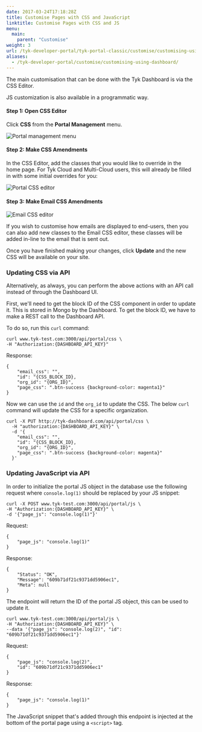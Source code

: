 ```yaml
---
date: 2017-03-24T17:18:28Z
title: Customise Pages with CSS and JavaScript
linktitle: Customise Pages with CSS and JS
menu:
  main:
    parent: "Customise"
weight: 3 
url: /tyk-developer-portal/tyk-portal-classic/customise/customising-using-dashboard/
aliases:
  - /tyk-developer-portal/customise/customising-using-dashboard/
---
```


The main customisation that can be done with the Tyk Dashboard is via the CSS Editor.

JS customization is also available in a programmatic way.

#### Step 1: Open CSS Editor

Click **CSS** from the **Portal Management** menu.

![Portal management menu][1]

#### Step 2: Make CSS Amendments

In the CSS Editor, add the classes that you would like to override in the home page. For Tyk Cloud and Multi-Cloud users, this will already be filled in with some initial overrides for you:

![Portal CSS editor][2]

#### Step 3: Make Email CSS Amendments

![Email CSS editor](/docs/img/dashboard/portal-management/portal_email_css.png)

If you wish to customise how emails are displayed to end-users, then you can also add new classes to the Email CSS editor, these classes will be added in-line to the email that is sent out.

Once you have finished making your changes, click **Update** and the new CSS will be available on your site.

### Updating CSS via API
Alternatively, as always, you can perform the above actions with an API call instead of through the Dashboard UI.

First, we'll need to get the block ID of the CSS component in order to update it.  This is stored in Mongo by the Dashboard.
To get the block ID, we have to make a REST call to the Dashboard API.  

To do so, run this `curl` command:

```{.copyWrapper}
curl www.tyk-test.com:3000/api/portal/css \
-H "Authorization:{DASHBOARD_API_KEY}"
```
Response:
```{.copyWrapper}
{
    "email_css": "",
    "id": "{CSS_BLOCK_ID},
    "org_id": "{ORG_ID}",
    "page_css": ".btn-success {background-color: magenta1}"
}
```
Now we can use the `id` and the `org_id` to update the CSS.
The below `curl` command will update the CSS for a specific organization.

```{.copyWrapper}
curl -X PUT http://tyk-dashboard.com/api/portal/css \
  -H "authorization:{DASHBOARD_API_KEY}" \
  -d '{
    "email_css": "",
    "id": "{CSS_BLOCK_ID},
    "org_id": "{ORG_ID}",
    "page_css": ".btn-success {background-color: magenta}"
  }' 
```

 [1]: /docs/img/dashboard/portal-management/portal_man_css.png
 [2]: /docs/img/dashboard/portal-management/portal_site_css.png

 ### Updating JavaScript via API

 In order to initialize the portal JS object in the database use the following request where `console.log(1)` should be replaced by your JS snippet:

 ```{.copyWrapper}
curl -X POST www.tyk-test.com:3000/api/portal/js \
-H "Authorization:{DASHBOARD_API_KEY}" \
-d '{"page_js": "console.log(1)"}'
```

Request:
```{.copyWrapper}
{
    "page_js": "console.log(1)"
}
```

Response:
```{.copyWrapper}
{
    "Status": "OK",
    "Message": "609b71df21c9371dd5906ec1",
    "Meta": null
}
```

The endpoint will return the ID of the portal JS object, this can be used to update it.

 ```{.copyWrapper}
curl www.tyk-test.com:3000/api/portal/js \
-H "Authorization:{DASHBOARD_API_KEY}" \
--data '{"page_js": "console.log(2)", "id": "609b71df21c9371dd5906ec1"}'
```

Request:
```{.copyWrapper}
{
    "page_js": "console.log(2)",
    "id": "609b71df21c9371dd5906ec1"
}
```

Response:
```{.copyWrapper}
{
    "page_js": "console.log(1)"
}
```

The JavaScript snippet that's added through this endpoint is injected at the bottom of the portal page using a `<script>` tag.
